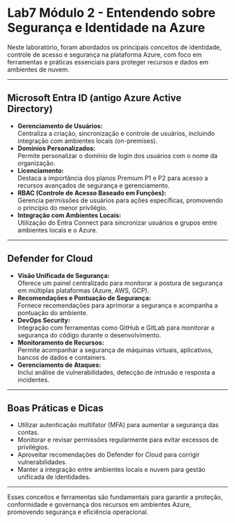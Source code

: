 # Lab7 Módulo 2 - Entendendo sobre Segurança e Identidade na Azure

Neste laboratório, foram abordados os principais conceitos de identidade, controle de acesso e segurança na plataforma Azure, com foco em ferramentas e práticas essenciais para proteger recursos e dados em ambientes de nuvem.

---

## Microsoft Entra ID (antigo Azure Active Directory)

- **Gerenciamento de Usuários:**  
  Centraliza a criação, sincronização e controle de usuários, incluindo integração com ambientes locais (on-premises).
- **Domínios Personalizados:**  
  Permite personalizar o domínio de login dos usuários com o nome da organização.
- **Licenciamento:**  
  Destaca a importância dos planos Premium P1 e P2 para acesso a recursos avançados de segurança e gerenciamento.
- **RBAC (Controle de Acesso Baseado em Funções):**  
  Gerencia permissões de usuários para ações específicas, promovendo o princípio do menor privilégio.
- **Integração com Ambientes Locais:**  
  Utilização do Entra Connect para sincronizar usuários e grupos entre ambientes locais e o Azure.

---

## Defender for Cloud

- **Visão Unificada de Segurança:**  
  Oferece um painel centralizado para monitorar a postura de segurança em múltiplas plataformas (Azure, AWS, GCP).
- **Recomendações e Pontuação de Segurança:**  
  Fornece recomendações para aprimorar a segurança e acompanha a pontuação do ambiente.
- **DevOps Security:**  
  Integração com ferramentas como GitHub e GitLab para monitorar a segurança do código durante o desenvolvimento.
- **Monitoramento de Recursos:**  
  Permite acompanhar a segurança de máquinas virtuais, aplicativos, bancos de dados e containers.
- **Gerenciamento de Ataques:**  
  Inclui análise de vulnerabilidades, detecção de intrusão e resposta a incidentes.

---

## Boas Práticas e Dicas

- Utilizar autenticação multifator (MFA) para aumentar a segurança das contas.
- Monitorar e revisar permissões regularmente para evitar excessos de privilégios.
- Aproveitar recomendações do Defender for Cloud para corrigir vulnerabilidades.
- Manter a integração entre ambientes locais e nuvem para gestão unificada de identidades.

---

Esses conceitos e ferramentas são fundamentais para garantir a proteção, conformidade e governança dos recursos em ambientes Azure, promovendo segurança e eficiência operacional.

